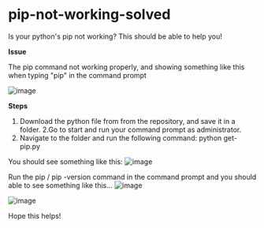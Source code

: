 # pip-not-working-solved

Is your python's pip not working? This should be able to help you!

**Issue**

The pip command not working properly, and showing something like this when typing "pip" in the command prompt

![image](https://user-images.githubusercontent.com/71224006/141925185-d1c8ac1a-e642-4342-ad0b-07a2ff42efb3.png)

**Steps**
1. Download the python file from from the repository, and save it in a folder.
2.Go to start and run your command prompt as administrator.
3. Navigate to the folder and run the following command: python get-pip.py

You should see something like this:
![image](https://user-images.githubusercontent.com/71224006/141925757-28e52f2a-236d-4691-8d03-907812b64062.png)

Run the pip / pip -version command in the command prompt and you should able to see something like this...
![image](https://user-images.githubusercontent.com/71224006/141925883-ee6c4ccb-0b8e-4d71-884a-30e0b4b615dc.png)

![image](https://user-images.githubusercontent.com/71224006/141926018-4c93c3be-4a68-4a53-b3b2-453867e6e37c.png)

Hope this helps!
